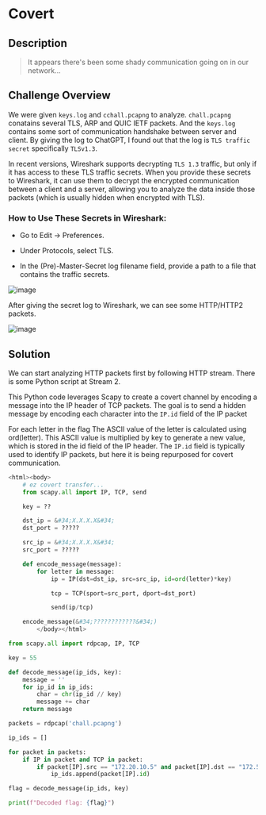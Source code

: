 # Covert
## Description
> It appears there's been some shady communication going on in our network...
## Challenge Overview
We were given `keys.log` and `cchall.pcapng` to analyze. `chall.pcapng` conatains several TLS, ARP and QUIC IETF packets. And the `keys.log` contains some sort of communication handshake between server and client. By giving the log to ChatGPT, I found out that the log is `TLS traffic secret` specifically `TLSv1.3`. 

In recent versions, Wireshark supports decrypting `TLS 1.3` traffic, but only if it has access to these TLS traffic secrets. When you provide these secrets to Wireshark, it can use them to decrypt the encrypted communication between a client and a server, allowing you to analyze the data inside those packets (which is usually hidden when encrypted with TLS). 

### How to Use These Secrets in Wireshark:

- Go to Edit -> Preferences.

- Under Protocols, select TLS.

- In the (Pre)-Master-Secret log filename field, provide a path to a file that contains the traffic secrets.

![image](https://github.com/user-attachments/assets/685199fc-06b0-4d99-ad48-002958f20121)


After giving the secret log to Wireshark, we can see some HTTP/HTTP2 packets.

![image](https://github.com/user-attachments/assets/eefbbf2a-9c68-458a-9179-4c0239e4a172)

## Solution

We can start analyzing HTTP packets first by following HTTP stream. There is some Python script at Stream 2. 


This Python code leverages Scapy to create a covert channel by encoding a message into the IP header of TCP packets. The goal is to send a hidden message by encoding each character into the `IP.id` field of the IP packet

For each letter in the flag The ASCII value of the letter is calculated using ord(letter).
This ASCII value is multiplied by key to generate a new value, which is stored in the id field of the IP header. The `IP.id` field is typically used to identify IP packets, but here it is being repurposed for covert communication.

```py
<html><body>
    # ez covert transfer...
    from scapy.all import IP, TCP, send

    key = ??

    dst_ip = &#34;X.X.X.X&#34;
    dst_port = ?????

    src_ip = &#34;X.X.X.X&#34;
    src_port = ?????

    def encode_message(message):
        for letter in message:
            ip = IP(dst=dst_ip, src=src_ip, id=ord(letter)*key)

            tcp = TCP(sport=src_port, dport=dst_port)

            send(ip/tcp)

    encode_message(&#34;????????????&#34;)
        </body></html>
```

```py
from scapy.all import rdpcap, IP, TCP

key = 55

def decode_message(ip_ids, key):
    message = ''
    for ip_id in ip_ids:
        char = chr(ip_id // key)
        message += char
    return message

packets = rdpcap('chall.pcapng') 

ip_ids = []

for packet in packets:
    if IP in packet and TCP in packet:
        if packet[IP].src == "172.20.10.5" and packet[IP].dst == "172.57.57.57":
            ip_ids.append(packet[IP].id)

flag = decode_message(ip_ids, key)

print(f"Decoded flag: {flag}")

```

